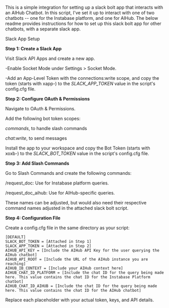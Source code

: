 This is a simple integration for setting up a slack bolt app that interacts with an AIHub Chatbot. In this script, I've set it up to interact with one of two chatbots -- one for the Instabase platform, and one for AIHub. The below readme provides instructions for how to set up this slack bolt app for other chatbots, with a separate slack app.

Slack App Setup

**Step 1: Create a Slack App**


Visit Slack API Apps and create a new app.


-Enable Socket Mode under Settings > Socket Mode.

-Add an App-Level Token with the connections:write scope, and copy the token (starts with xapp-) to the *SLACK_APP_TOKEN* value in the script's config.cfg file.


**Step 2: Configure OAuth & Permissions**


Navigate to OAuth & Permissions.

Add the following bot token scopes:

*commands*, to handle slash commands

*chat:write*, to send messages


Install the app to your workspace and copy the Bot Token (starts with xoxb-) to the *SLACK_BOT_TOKEN* value in the script's config.cfg file.


**Step 3: Add Slash Commands**


Go to Slash Commands and create the following commands:


/request_doc: Use for Instabase platform queries.

/request_doc_aihub: Use for AIHub-specific queries.


These names can be adjusted, but would also need their respective command names adjusted in the attached slack bolt script.



**Step 4: Configuration File**


Create a config.cfg file in the same directory as your script:

```
[DEFAULT]
SLACK_BOT_TOKEN = [Attached in Step 1]
SLACK_APP_TOKEN = [Attached in Step 2]
AIHUB_API_KEY = [Include the AIHub API Key for the user querying the AIHub chatbot]
AIHUB_API_ROOT = [Include the URL of the AIHub instance you are reaching]
AIHUB_IB_CONTEXT = [Include your AIHub context here]
AIHUB_CHAT_ID_PLATFORM = [Include the chat ID for the query being made here. This value contains the chat ID for the Instabase Platform chatbot]
AIHUB_CHAT_ID_AIHUB = [Include the chat ID for the query being made here. This value contains the chat ID for the AIHub chatbot]
```


Replace each placeholder with your actual token, keys, and API details.
